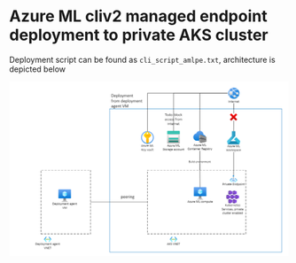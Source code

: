 # Azure ML cliv2 managed endpoint deployment to private AKS cluster

Deployment script can be found as ```cli_script_amlpe.txt```, architecture is depicted below

![Architecture](overview.png)